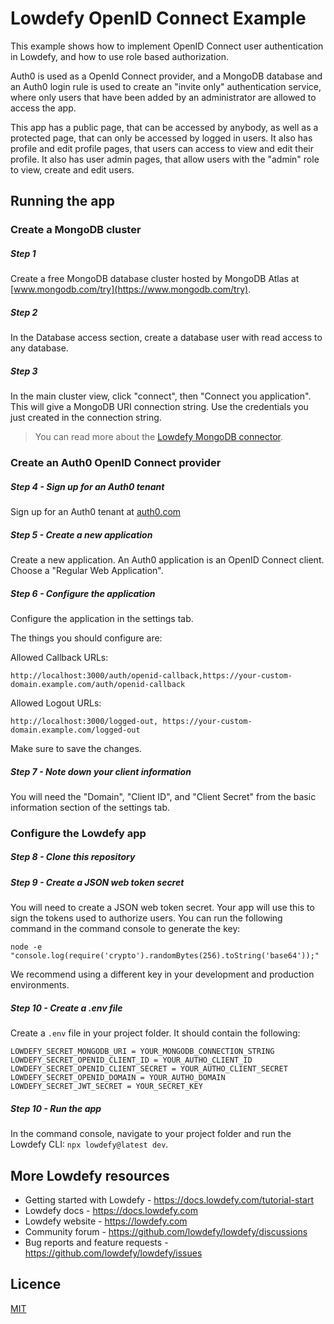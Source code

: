 # Lowdefy OpenID Connect Example

This example shows how to implement OpenID Connect user authentication in Lowdefy, and how to use role based authorization.

Auth0 is used as a OpenId Connect provider, and a MongoDB database and an Auth0 login rule is used to create an "invite only" authentication service, where only users that have been added by an administrator are allowed to access the app.

This app has a public page, that can be accessed by anybody, as well as a protected page, that can only be accessed by logged in users. It also has profile and edit profile pages, that users can access to view and edit their profile. It also has user admin pages, that allow users with the "admin" role to view, create and edit users.

## Running the app

### Create a MongoDB cluster

##### Step 1
Create a free MongoDB database cluster hosted by MongoDB Atlas at [www.mongodb.com/try](https://www.mongodb.com/try).

##### Step 2
In the Database access section, create a database user with read access to any database.

##### Step 3
In the main cluster view, click "connect", then "Connect you application". This will give a MongoDB URI connection string. Use the credentials you just created in the connection string.

> You can read more about the [Lowdefy MongoDB connector](https://docs.lowdefy.com/MongoDB).

### Create an Auth0 OpenID Connect provider

##### Step 4 - Sign up for an Auth0 tenant
Sign up for an Auth0 tenant at [auth0.com](https://auth0.com)

##### Step 5 - Create a new application
Create a new application. An Auth0 application is an OpenID Connect client. Choose a "Regular Web Application".

##### Step 6 - Configure the application
Configure the application in the settings tab.

The things you should configure are:

Allowed Callback URLs:
```
http://localhost:3000/auth/openid-callback,https://your-custom-domain.example.com/auth/openid-callback
```
Allowed Logout URLs:
```
http://localhost:3000/logged-out, https://your-custom-domain.example.com/logged-out
```
Make sure to save the changes.

##### Step 7 - Note down your client information

You will need the "Domain", "Client ID", and "Client Secret" from the basic information section of the settings tab.

### Configure the Lowdefy app

##### Step 8 - Clone this repository

##### Step 9 - Create a JSON web token secret

You will need to create a JSON web token secret. Your app will use this to sign the tokens used to authorize users. You can run the following command in the command console to generate the key:
```
node -e "console.log(require('crypto').randomBytes(256).toString('base64'));"
```

We recommend using a different key in your development and production environments.

##### Step 10 - Create a .env file

Create a `.env` file in your project folder. It should contain the following:
```
LOWDEFY_SECRET_MONGODB_URI = YOUR_MONGODB_CONNECTION_STRING
LOWDEFY_SECRET_OPENID_CLIENT_ID = YOUR_AUTHO_CLIENT_ID
LOWDEFY_SECRET_OPENID_CLIENT_SECRET = YOUR_AUTHO_CLIENT_SECRET
LOWDEFY_SECRET_OPENID_DOMAIN = YOUR_AUTHO_DOMAIN
LOWDEFY_SECRET_JWT_SECRET = YOUR_SECRET_KEY
```

##### Step 10 - Run the app

In the command console, navigate to your project folder and run the Lowdefy CLI: `npx lowdefy@latest dev`.

## More Lowdefy resources

- Getting started with Lowdefy - https://docs.lowdefy.com/tutorial-start
- Lowdefy docs - https://docs.lowdefy.com
- Lowdefy website - https://lowdefy.com
- Community forum - https://github.com/lowdefy/lowdefy/discussions
- Bug reports and feature requests - https://github.com/lowdefy/lowdefy/issues

## Licence

[MIT](https://github.com/lowdefy/lowdefy-example-crud/blob/main/LICENSE)
